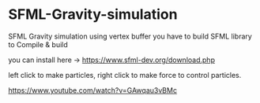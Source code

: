 # SFML-Gravity-simulation
SFML Gravity simulation using vertex buffer
you have to build SFML library to Compile & build

you can install here -> https://www.sfml-dev.org/download.php



left click to make particles, right click to make force to control particles.




https://www.youtube.com/watch?v=GAwqau3vBMc

